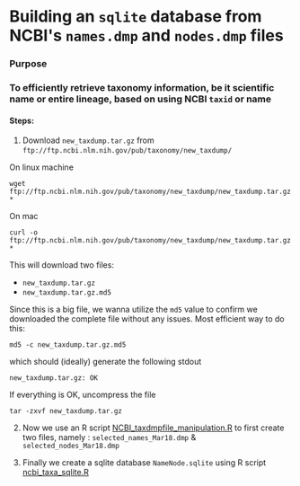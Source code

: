 # Building an `sqlite` database from NCBI's `names.dmp` and `nodes.dmp` files

### Purpose

### To efficiently retrieve taxonomy information, be it scientific name or entire lineage, based on using NCBI `taxid` or name

#### Steps:

1. Download `new_taxdump.tar.gz` from `ftp://ftp.ncbi.nlm.nih.gov/pub/taxonomy/new_taxdump/`

On linux machine

`wget ftp://ftp.ncbi.nlm.nih.gov/pub/taxonomy/new_taxdump/new_taxdump.tar.gz*`

On mac

`curl -o ftp://ftp.ncbi.nlm.nih.gov/pub/taxonomy/new_taxdump/new_taxdump.tar.gz*`

This will download two files:
  - `new_taxdump.tar.gz`
  -  `new_taxdump.tar.gz.md5`

Since this is a big file, we wanna utilize the `md5` value to confirm we downloaded the complete file without any issues. Most efficient way to do this:

```
md5 -c new_taxdump.tar.gz.md5
```
which should (ideally) generate the following stdout

```
new_taxdump.tar.gz: OK
```
If everything is OK, uncompress the file

```
tar -zxvf new_taxdump.tar.gz
```

2. Now we use an R script [NCBI_taxdmpfile_manipulation.R](NCBI_taxdmpfile_manipulation.R) to first create two files, namely : `selected_names_Mar18.dmp` & `selected_nodes_Mar18.dmp`

3. Finally we create a sqlite database `NameNode.sqlite` using R script [ncbi_taxa_sqlite.R](ncbi_taxa_sqlite.R)
